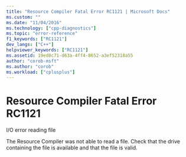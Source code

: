 ```yaml
---
title: "Resource Compiler Fatal Error RC1121 | Microsoft Docs"
ms.custom: ""
ms.date: "11/04/2016"
ms.technology: ["cpp-diagnostics"]
ms.topic: "error-reference"
f1_keywords: ["RC1121"]
dev_langs: ["C++"]
helpviewer_keywords: ["RC1121"]
ms.assetid: 19ed8c71-d63a-4ff4-8652-a3ef52318a55
author: "corob-msft"
ms.author: "corob"
ms.workload: ["cplusplus"]
---
```

# Resource Compiler Fatal Error RC1121
I/O error reading file  
  
 The Resource Compiler was not able to read a file. Check that the drive containing the file is available and that the file is valid.